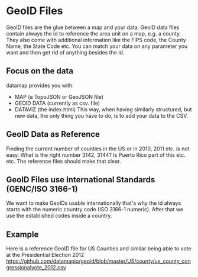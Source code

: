 # GeoID Files

GeoID files are the glue between a map and your data.
GeoID data files contain always the id to reference the area unit on a map, e.g. a county. They also come with additional information like the FIPS code, the County Name, the State Code etc.
You can match your data on any parameter you want and then get rid of anything besides the id.


## Focus on the data
datamap provides you with:
* MAP (a TopoJSON or GeoJSON file)
* GEOID DATA (currently as csv. file)
* DATAVIZ (the index.html)
This way, when having similarly structured, but new data, the only thing you have to do, is to add your data to the CSV. 

## GeoID Data as Reference
Finding the current number of counties in the US or in 2010, 2011 etc. is not easy. What is the right number 3142, 3144? Is Puerto Rico part of this etc. etc.
The reference files should make that clear. 

## GeoID Files use International Standards (GENC/ISO 3166-1)
We want to make GeoIDs usable internationally that's why the id always starts with the numeric country code (ISO 3166-1 numeric). After that we use the established codes inside a country. 


## Example
Here is a reference GeoID file for US Counties and similar being able to vote at the Presidential Election 2012
https://github.com/datamapio/geoid/blob/master/US/county/us_county_congressionalvote_2012.csv
